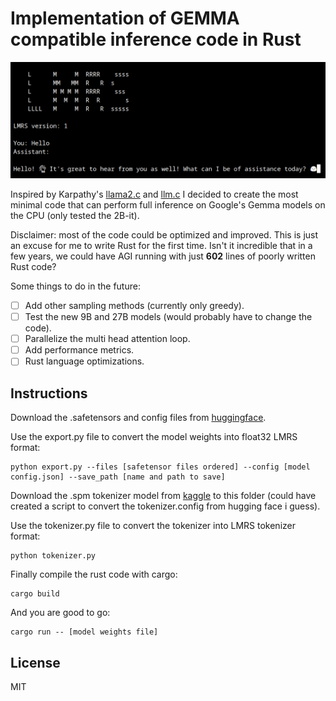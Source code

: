 # Implementation of GEMMA compatible inference code in Rust

![Gemma greeting the user](repo_cover.png)

Inspired by Karpathy's [llama2.c](https://github.com/karpathy/llama2.c) and [llm.c](https://github.com/karpathy/llm.c) I decided to create the most minimal code that can perform full inference on Google's Gemma models on the CPU (only tested the 2B-it).

Disclaimer: most of the code could be optimized and improved. This is just an excuse for me to write Rust for the first time. Isn't it incredible that in a few years, we could have AGI running with just **602** lines of poorly written Rust code?

Some things to do in the future:

- [ ] Add other sampling methods (currently only greedy).
- [ ] Test the new 9B and 27B models (would probably have to change the code).
- [ ] Parallelize the multi head attention loop.
- [ ] Add performance metrics.
- [ ] Rust language optimizations.

## Instructions

Download the .safetensors and config files from [huggingface](https://huggingface.co/google/gemma-2b-it).

Use the export.py file to convert the model weights into float32 LMRS format:

```properties
python export.py --files [safetensor files ordered] --config [model config.json] --save_path [name and path to save]
```

Download the .spm tokenizer model from [kaggle](https://www.kaggle.com/models/google/gemma) to this folder (could have created a script to convert the tokenizer.config from hugging face i guess).

Use the tokenizer.py file to convert the tokenizer into LMRS tokenizer format:

```properties
python tokenizer.py
```

Finally compile the rust code with cargo:

```properties
cargo build
```

And you are good to go:

```properties
cargo run -- [model weights file]
```

## License

MIT





